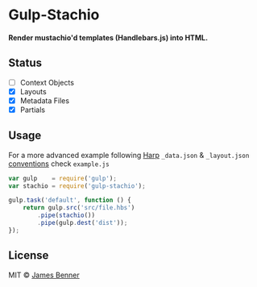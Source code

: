 # Gulp-Stachio
#### Render mustachio'd templates (Handlebars.js) into HTML.

## Status
- [ ] Context Objects
- [x] Layouts
- [x] Metadata Files
- [x] Partials

## Usage
For a more advanced example following [Harp](http://harpjs.com) `_data.json` & `_layout.json` [conventions](http://harpjs.com/docs/development/rules) check `example.js`

```js
var gulp    = require('gulp');
var stachio = require('gulp-stachio');

gulp.task('default', function () {
	return gulp.src('src/file.hbs')
		.pipe(stachio())
		.pipe(gulp.dest('dist'));
});
```


## License

MIT © [James Benner](https://github.com/jbenner55)

